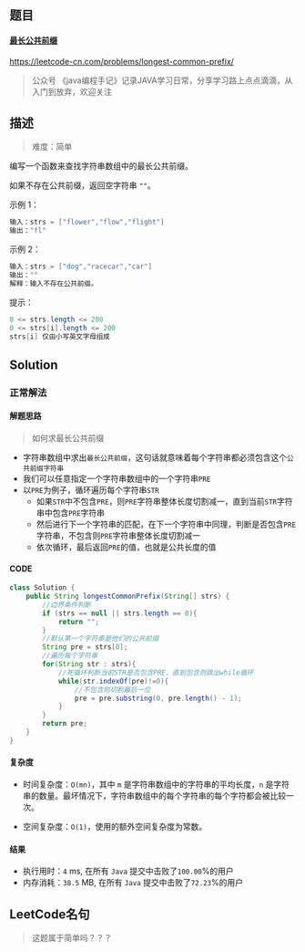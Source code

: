 





## 题目

#### [最长公共前缀](https://leetcode-cn.com/problems/longest-common-prefix/)



https://leetcode-cn.com/problems/longest-common-prefix/



> 公众号 《java编程手记》记录JAVA学习日常，分享学习路上点点滴滴，从入门到放弃，欢迎关注



## 描述



> 难度：简单



编写一个函数来查找字符串数组中的最长公共前缀。

如果不存在公共前缀，返回空字符串 `""`。

 

示例 1：



```java
输入：strs = ["flower","flow","flight"]
输出："fl"
```





示例 2：



```java
输入：strs = ["dog","racecar","car"]
输出：""
解释：输入不存在公共前缀。
```





提示：



```java
0 <= strs.length <= 200
0 <= strs[i].length <= 200
strs[i] 仅由小写英文字母组成
```



## Solution



### 正常解法



#### 解题思路



> 如何求最长公共前缀



* 字符串数组中求出`最长公共前缀`，这句话就意味着每个字符串都必须包含这个`公共前缀字符串`
* 我们可以任意指定一个字符串数组中的一个字符串`PRE`
* 以`PRE`为例子，循环遍历每个字符串`STR`
  * 如果`STR`中不包含`PRE`，则`PRE`字符串整体长度切割减一，直到当前`STR`字符串中包含`PRE`字符串
  * 然后进行下一个字符串的匹配，在下一个字符串中同理，判断是否包含`PRE`字符串，不包含则`PRE`字符串整体长度切割减一
  * 依次循环，最后返回`PRE`的值，也就是公共长度的值



#### CODE

```java
class Solution {
    public String longestCommonPrefix(String[] strs) {
        //边界条件判断
        if (strs == null || strs.length == 0){
            return "";
        }
        //默认第一个字符串是他们的公共前缀
        String pre = strs[0];
      	//遍历每个字符串
        for(String str : strs){
          	//死循环判断当前STR是否包含PRE，直到包含则跳出while循环
            while(str.indexOf(pre)!=0){
              	//不包含则切割最后一位
                pre = pre.substring(0, pre.length() - 1);
            }
        }
        return pre;
    }
}
```



#### 复杂度



* 时间复杂度：`O(mn)`，其中 `m` 是字符串数组中的字符串的平均长度，`n` 是字符串的数量。最坏情况下，字符串数组中的每个字符串的每个字符都会被比较一次。

* 空间复杂度：`O(1)`，使用的额外空间复杂度为常数。

  


#### 结果

* 执行用时：`4` ms, 在所有 `Java` 提交中击败了`100.00`%的用户
* 内存消耗：`38.5` MB, 在所有 `Java` 提交中击败了`72.23`%的用户



## LeetCode名句



> 这题属于简单吗？？？

